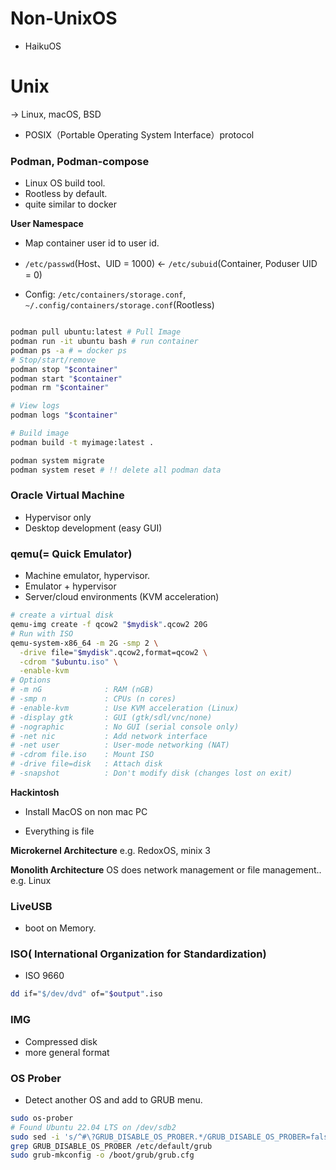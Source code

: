 # Non-UnixOS
* HaikuOS

# Unix
-> Linux, macOS, BSD
* POSIX（Portable Operating System Interface）protocol

### Podman, Podman-compose
* Linux OS build tool.
* Rootless by default.
* quite similar to docker

**User Namespace**
* Map container user id to user id.
* `/etc/passwd`(Host、UID = 1000) <- `/etc/subuid`(Container, Poduser UID = 0)

* Config: `/etc/containers/storage.conf`, `~/.config/containers/storage.conf`(Rootless)
```bash

podman pull ubuntu:latest # Pull Image
podman run -it ubuntu bash # run container
podman ps -a # = docker ps
# Stop/start/remove
podman stop "$container"
podman start "$container"
podman rm "$container"

# View logs
podman logs "$container"

# Build image
podman build -t myimage:latest .

podman system migrate
podman system reset # !! delete all podman data
```

### Oracle Virtual Machine
* Hypervisor only
* Desktop development (easy GUI)

### qemu(= Quick Emulator)
* Machine emulator, hypervisor.
* Emulator + hypervisor
* Server/cloud environments (KVM acceleration)
```bash
# create a virtual disk
qemu-img create -f qcow2 "$mydisk".qcow2 20G
# Run with ISO
qemu-system-x86_64 -m 2G -smp 2 \
  -drive file="$mydisk".qcow2,format=qcow2 \
  -cdrom "$ubuntu.iso" \
  -enable-kvm
# Options
# -m nG              : RAM (nGB)
# -smp n             : CPUs (n cores)
# -enable-kvm        : Use KVM acceleration (Linux)
# -display gtk       : GUI (gtk/sdl/vnc/none)
# -nographic         : No GUI (serial console only)
# -net nic           : Add network interface
# -net user          : User-mode networking (NAT)
# -cdrom file.iso    : Mount ISO
# -drive file=disk   : Attach disk
# -snapshot          : Don't modify disk (changes lost on exit)
```

**Hackintosh**
* Install MacOS on non mac PC


* Everything is file

**Microkernel Architecture**
e.g. RedoxOS, minix 3

**Monolith Architecture**
OS does network management or file management..
e.g. Linux


### LiveUSB
* boot on Memory.

### ISO( International Organization for Standardization)

* ISO 9660

```bash
dd if="$/dev/dvd" of="$output".iso
```
### IMG
* Compressed disk
* more general format


### OS Prober

* Detect another OS and add to GRUB menu.

```bash
sudo os-prober
# Found Ubuntu 22.04 LTS on /dev/sdb2
sudo sed -i 's/^#\?GRUB_DISABLE_OS_PROBER.*/GRUB_DISABLE_OS_PROBER=false/' /etc/default/grub
grep GRUB_DISABLE_OS_PROBER /etc/default/grub
sudo grub-mkconfig -o /boot/grub/grub.cfg
```
